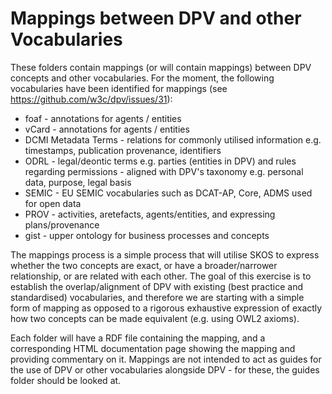 # Mappings between DPV and other Vocabularies

These folders contain mappings (or will contain mappings) between DPV concepts
and other vocabularies. For the moment, the following vocabularies have 
been identified for mappings (see https://github.com/w3c/dpv/issues/31):

- foaf - annotations for agents / entities
- vCard - annotations for agents / entities
- DCMI Metadata Terms - relations for commonly utilised information e.g. timestamps, publication provenance, identifiers
- ODRL - legal/deontic terms e.g. parties (entities in DPV) and rules regarding permissions - aligned with DPV's taxonomy e.g. personal data, purpose, legal basis
- SEMIC - EU SEMIC vocabularies such as DCAT-AP, Core, ADMS used for open data
- PROV - activities, aretefacts, agents/entities, and expressing plans/provenance
- gist - upper ontology for business processes and concepts

The mappings process is a simple process that will utilise SKOS to express
whether the two concepts are exact, or have a broader/narrower relationship,
or are related with each other. The goal of this exercise is to establish
the overlap/alignment of DPV with existing (best practice and standardised)
vocabularies, and therefore we are starting with a simple form of mapping as
opposed to a rigorous exhaustive expression of exactly how two concepts can
be made equivalent (e.g. using OWL2 axioms).

Each folder will have a RDF file containing the mapping, and a corresponding
HTML documentation page showing the mapping and providing commentary on it.
Mappings are not intended to act as guides for the use of DPV or other 
vocabularies alongside DPV - for these, the guides folder should be looked at.
